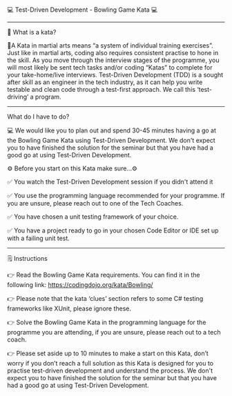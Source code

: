 💻 Test-Driven Development - Bowling Game Kata 💻

---------------------------------------------------------------------------------------------------------

🤔 What is a kata?

🥋A Kata in martial arts means “a system of individual training exercises”. Just like in martial arts, coding also requires consistent practise to hone in the skill. As you move through the interview stages of the programme, you will most likely be sent tech tasks and/or coding “Katas" to complete for your take-home/live interviews. Test-Driven Development (TDD) is a sought after skill as an engineer in the tech industry, as it can help you write testable and clean code through a test-first approach. We call this ‘test-driving’ a program.

---------------------------------------------------------------------------------------------------------

What do I have to do?

💻 We would like you to plan out and spend 30-45 minutes having a go at the Bowling Game Kata using Test-Driven Development. We don't expect you to have finished the solution for the seminar but that you have had a good go at using Test-Driven Development.

⚙️  Before you start on this Kata make sure...⚙️ 

✅  You watch the Test-Driven Development session if you didn't attend it

✅  You use the programming language recommended for your programme. If you are unsure, please reach out to one of the Tech Coaches.

✅  You have chosen a unit testing framework of your choice.

✅  You have a project ready to go in your chosen Code Editor or IDE set up with a failing unit test.

---------------------------------------------------------------------------------------------------------

🗒️ Instructions

👉 Read the Bowling Game Kata requirements. You can find it in the following link: https://codingdojo.org/kata/Bowling/

👉 Please note that the kata ‘clues’ section refers to some C# testing frameworks like XUnit, please ignore these.

👉 Solve the Bowling Game Kata in the programming language for the programme you are attending, if you are unsure, please reach out to a tech coach.

👉 Please set aside up to 10 minutes to make a start on this Kata, don’t worry if you don’t reach a full solution as this Kata is designed for you to practise test-driven development and understand the process. We don't expect you to have finished the solution for the seminar but that you have had a good go at using Test-Driven Development.
